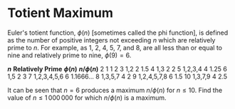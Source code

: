 # Totient Maximum

Euler's totient function, $\phi(n)$ [sometimes called the phi function], is defined as the number of positive integers not exceeding $n$ which are relatively prime to $n$. For example, as $1$, $2$, $4$, $5$, $7$, and $8$, are all less than or equal to nine and relatively prime to nine, $\phi(9)=6$.

**$n$**
**Relatively Prime**
**$\phi(n)$**
**$n/\phi(n)$**
2
1
1
2
3
1,2
2
1.5
4
1,3
2
2
5
1,2,3,4
4
1.25
6
1,5
2
3
7
1,2,3,4,5,6
6
1.1666...
8
1,3,5,7
4
2
9
1,2,4,5,7,8
6
1.5
10
1,3,7,9
4
2.5

It can be seen that $n = 6$ produces a maximum $n/\phi(n)$ for $n\leq 10$.
Find the value of $n\leq 1\,000\,000$ for which $n/\phi(n)$ is a maximum.